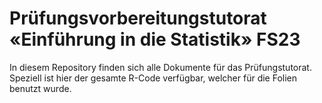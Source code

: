 # Prüfungsvorbereitungstutorat «Einführung in die Statistik» FS23

In diesem Repository finden sich alle Dokumente für das Prüfungstutorat. Speziell ist hier der gesamte R-Code verfügbar, welcher für die Folien benutzt wurde. 
